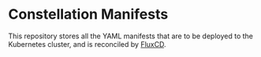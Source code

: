 # Constellation Manifests

This repository stores all the YAML manifests that are to be deployed to the Kubernetes cluster, and is reconciled by [FluxCD](https://fluxcd.io).
